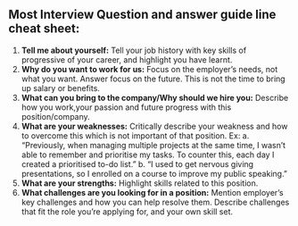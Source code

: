 ## Most Interview Question and answer guide line cheat sheet:

1. <b>Tell me about yourself:</b> Tell your job history with key skills of progressive of your career, and highlight you have learnt.
2. <b>Why do you want to work for us:</b> Focus on the employer’s needs, not what you want. Answer focus on the future. 
  This is not the time to bring up salary or benefits.
3. <b>What can you bring to the company/Why should we hire you:</b> Describe how you work,your passion and future progress with this position/company.
4. <b>What are your weaknesses:</b> Critically describe your weakness and how to overcome this which is not important of that position.
  Ex: 
  a. “Previously, when managing multiple projects at the same time, I wasn’t able to remember and prioritise my tasks. To counter this, each day I created a prioritised to-do list.”
  b. “I used to get nervous giving presentations, so I enrolled on a course to improve my public speaking.”
5. <b>What are your strengths:</b> Highlight skills related to this position.
6. <b>What challenges are you looking for in a position:</b> Mention employer’s key challenges and how you can help resolve them. Describe challenges that fit the role you’re applying for, and your own skill set.
